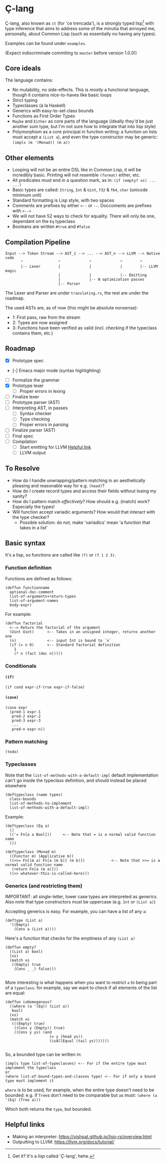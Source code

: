 # Ç-lang
Ç-lang, also known as `ct` (for 'ce trencada'), is a strongly typed lisp[^1] with type inference that aims to address some of the minutia that annoyed me, personally, about Common Lisp (such as essentially no having any types).

Examples can be found under `examples`.

(Expect indiscriminate commiting to `master` before version 1.0.0!)

## Core ideals
The language contains:
- No mutability, no side-effects. This is _mostly_ a functional language, though it contains nice-to-haves like basic loops
- Strict typing
- Typeclasses (à la Haskell)
- Generics with easy-to-set class bounds
- Functions as First Order Types
- `Maybe` and `Either` as core parts of the language (ideally they'd be just another sum type, but I'm not sure how to integrate that into lisp style)
- Polymorphism as a core principal in function writing: a function on lists must accept a `(List a`), and even the type constructor may be generic: `(impls (m '(Monad)) (m a))`

## Other elements
- Looping will not be an entire DSL like in Common Lisp, it will be incredibly basic. Printing will not resemble `(format)` either, etc.
- All predicates must end in a question mark, as in: `(if (empty? xs) ... ...)`
- Basic types are called: `String`, `Int` & `Uint`, `f32` & `f64`, `char` (unicode minimum unit)
- Standard formatting is Lisp style, with two spaces
- Comments are prefixes by either `<--` or `--`. Doccoments are prefixes with `<-->`
- We will not have 52 ways to check for equality. There will only be one, dependant on the `Eq` typeclass
- Booleans are written `#true` and `#false`

## Compilation Pipeline
```
Input --> Token Stream --> AST_1 --> ... --> AST_n --> LLVM --> Native code
       ^                ^             ^             ^        ^
       |-- Lexer        |             |             |        |-- LLVM magic
                        |             |             |-- Emitting
                        |             |-- N optimization passes
                        |-- Parser
```

The Lexer and Parser are under `translating.rs`, the rest are under the roadmap.

The used ASTs are, as of now (this might be absolute nonsense):
- 1: First pass, raw from the stream
- 2: Types are now assigned
- 3: Functions have been verified as valid (incl. checking if the typeclass contains them, etc.)

## Roadmap
- [x] Prototype spec
- [-] Emacs major mode (syntax highlighting)
- [ ] Formalize the grammar
- [x] Prototype lexer
  - [ ] Proper errors in lexing
- [ ] Finalize lexer
- [ ] Prototype parser (AST)
- [ ] Interpreting AST, in passes
  - [ ] Syntax checker
  - [ ] Type checking
  - [ ] Proper errors in parsing
- [ ] Finalize parser (AST)
- [ ] Final spec
- [ ] Compilation
    - [ ] Start emitting for LLVM [Helpful link](https://llvm.org/docs/tutorial/MyFirstLanguageFrontend/LangImpl01.html)
    - [ ] LLVM output

## To Resolve
- How do I handle unwrapping/pattern matching in an aesthetically pleasing and reasonable way for e.g. `(head)`?
- How do I create record types and access their fields without losing my sanity?
- How do I pattern match _effectively_? How should e.g. (match) work? Especially the types!
- Will function accept variadic arguments? How would that interact with the type checker?
  - Possible solution: do not, make 'variadics' mean 'a function that takes in a list'


## Basic syntax
It's a lisp, so functions are called like `(f)` or `(f 1 2 3)`.

### Function definition
Functions are defined as follows:
```
(deffun functionname
  optional-doc-comment
  list-of-arguments+return-types
  list-of-argument-names
  body-expr)
```

For example:

```
(deffun factorial
  <--> Return the factorial of the argument
  (Uint Uint)      <-- Takes in an unsigned integer, returns another one
  (n)              <-- input Int is bound to `n`
  (if (= n 0)      <-- Standard factorial definition
    1
    (* n (fact (dec n)))))
```


### Conditionals
#### `(if)`
```
(if cond expr-if-true expr-if-false)
```

#### `(case)`
```
(case expr
  (pred-1 expr-1
   pred-2 expr-2
   pred-3 expr-3
   ...
   pred-n expr-n))
```

### Pattern matching

`(todo)`

### Typeclasses
Note that the `list-of-methods-with-a-default-impl` default implementation can't go inside the typeclass definition, and should instead be placed elsewhere
```
(deftypeclass (name types)
  class-bounds
  list-of-methods-to-implement
  list-of-methods-with-a-default-impl)
```

Example:
```
(deftypeclass (Eq a)
  ()
  (('= Fn[a a Bool]))     <-- Note that = is a normal valid function name
  ())
```

```
(deftypeclass (Monad m)
  ((Functor m) (Applicative m))
  ((>>= Fn[(m a) Fn[a (m b)] (m b)])            <-- Note that >>= is a normal valid function name
   (return Fn[a (m a)])) 
  ((>> whatever-this-is-called-here)))
```

### Generics (and restricting them)
IMPORTANT: all single-letter, lower case types are interpreted as generics. Also note that type constructors must be uppercase (e.g. `Int` or `(List a)`)

Accepting generics is easy. For example, you can have a list of any `a`:
```
(deftype (List a)
  '((Empty)
    (Cons a (List a))))
```

Here's a function that checks for the emptiness of _any_ `(List a)`
```
(deffun empty?
  ((List a) bool)
  (xs)
  (match xs
   ((Empty) true
    (Cons _ _) false)))
  
```

More interesting is what happens when you want to restrict `a` to being part of a `typeclass`: for example, say we want to check if all elements of the list are equal:


```
(deffun isHomogenous?
  ((where (a '(Eq)) (List a))
   bool)
  (xs)
  (match xs
   (((Empty) true)
    ((Cons y (Empty)) true)
    ((Cons y ys) (and
                    (= y (head ys))
                    (isAllEqual (tail ys)))))))
  
```

So, a bounded type can be written in:

```
(impls type list-of-typeclasses) <-- For if the entire type must implement the typeclass
or
(where list-of-bound-types-and-classes type) <-- For if only a bound type must implement it
```

`where` is to be used, for example, when the entire type doesn't need to be bounded: e.g. if `Tree`s don't need to be comparable but `a`s must: `(where (a '(Eq) (Tree a)))`

Which both returns the `type`, but bounded. 


## Helpful links
- Making an interpreter: https://vishpat.github.io/lisp-rs/overview.html
- Outputting to LLVM: https://llvm.org/docs/tutorial/


[^1]: Get it? It's a _lisp_ called '_Ç_-lang', hehe.
